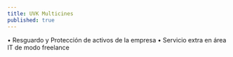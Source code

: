 ```yaml
---
title: UVK Multicines
published: true
---
```


• Resguardo y Protección de activos de la empresa • Servicio extra en área IT de modo freelance
